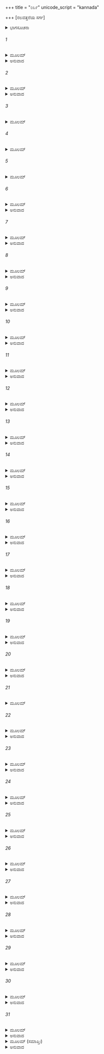 +++
title = "೦೩೯"
unicode_script = "kannada"

+++
[ನಲವತ್ತನೆಯ ಸರ್ಗ]



<details><summary>ಭಾಗಸೂಚನಾ</summary>

ವಾನರರ, ಕರಡಿಗಳ, ರಾಕ್ಷಸರ ಬೀಳ್ಕೊಡಿಗೆ
</details>

###### 1


<details><summary>ಮೂಲಮ್</summary>

ತಥಾ ಸ್ಮ ತೇಷಾಂ ವಸತಾಮೃಕ್ಷವಾನರರಕ್ಷಸಾಮ್ ।  
ರಾಘವಸ್ತು ಮಹಾತೇಜಾಃ ಸುಗ್ರೀವಮಿದಮಬ್ರವೀತ್ ॥
</details>

<details><summary>ಅನುವಾದ</summary>

ಹೀಗೆ ಅಲ್ಲಿ ಸುಖವಾಗಿ ವಾಸಿಸುವ ಕರಡಿ, ವಾನರರು, ರಾಕ್ಷಸರಲ್ಲಿ ಸುಗ್ರೀವನನ್ನು ಸಂಬೋಧಿಸಿ ಮಹಾತೇಜಸ್ವೀ ಶ್ರೀರಘುನಾಥನು ಹೀಗೆ ಹೇಳಿದನು.॥1॥
</details>

###### 2


<details><summary>ಮೂಲಮ್</summary>

ಗಮ್ಯತಾಂ ಸೌಮ್ಯ ಕಿಷ್ಕಿಂಧಾಂದುರಾಧರ್ಷಾಂ ಸುರಾಸುರೈಃ ।  
ಪಾಲಯಸ್ವ ಸಹಾಮಾತ್ಯೈ ರಾಜ್ಯಂ ನಿಹತಕಂಟಕಮ್ ॥
</details>

<details><summary>ಅನುವಾದ</summary>

ಸೌಮ್ಯ! ಈಗ ನೀನು ದೇವತೆಗಳಿಗೆ ಮತ್ತು ಅಸುರರಿಗೂ ದುರ್ಜಯ ವಾದ ಕಿಷ್ಕಿಂಧೆಗೆ ಹೋಗು ಮತ್ತು ಅಲ್ಲಿ ಮಂತ್ರಿಗಳೊಂದಿಗೆ ಇದ್ದು, ತನ್ನ ನಿಷ್ಕಂಟಕ ರಾಜ್ಯವನ್ನು ಪಾಲಿಸು.॥2॥
</details>

###### 3


<details><summary>ಮೂಲಮ್</summary>

ಅಂಗದಂ ಚ ಮಹಾಬಾಹೋ ಪ್ರೀತ್ಯಾ ಪರಮಯಾ ಯುತಃ ।  
ಪಶ್ಯ ತ್ವಂ ಹನುಮಂತಂ ಚ ನಲಂ ಚ ಸುಮಹಾಬಲಮ್ ॥
</details>

###### 4


<details><summary>ಮೂಲಮ್</summary>

ಸುಷೇಣಂ ಶ್ವಶುರಂ ವೀರಂ ತಾರಂ ಚ ಬಲಿನಾಂ ವರಮ್ ।  
ಕುಮುದಂ ಚೈವ ದುರ್ಧರ್ಷಂ ನೀಲಂ ಚೈವ ಮಹಾಬಲಮ್ ॥
</details>

###### 5


<details><summary>ಮೂಲಮ್</summary>

ವೀರಂಶತಬಲಿಂ ಚೈವ ಮೈಂದಂ ದ್ವಿವಿದಮೇವ ಚ ।  
ಗಜಂ ಗವಾಕ್ಷಂ ಗವಯಂ ಶರಭಂ ಚ ಮಹಾಬಲಮ್ ॥
</details>

###### 6


<details><summary>ಮೂಲಮ್</summary>

ಋಕ್ಷರಾಜಂ ಚ ದುರ್ಧರ್ಷಂ ಜಾಂಬವಂತಂ ಮಹಾಬಲಮ್ ।  
ಪಶ್ಯ ಪ್ರೀತಿಸಮಾಯುಕ್ತೋ ಗಂಧಮಾದನಮೇವ ಚ ॥
</details>

<details><summary>ಅನುವಾದ</summary>

ಮಹಾಬಾಹೋ! ಅಂಗದ ಮತ್ತು ಹನುಮಂತನನ್ನು ನೀನು ಅತ್ಯಂತ ಪ್ರೇಮಪೂರ್ಣ ದೃಷ್ಟಿಯಿಂದ ನೋಡು. ಮಹಾಬಲಿ ನಳ, ನಿನ್ನ ಮಾವ ವೀರಸುಷೇಣ, ಬಲಿಷ್ಠರಲ್ಲಿ ಶ್ರೇಷ್ಠತಾರ, ದುರ್ದರ್ಷವೀರ ಕುಮುದ, ಮಹಾಬಲಿ ನೀಲ, ವೀರ ಶತಬಲಿ, ಮೈಂದ, ದ್ವಿವಿದ, ಗಜ, ಗವಾಕ್ಷ, ಗವಯ, ಮಹಾಬಲಿ ಶರಭ, ಮಹಾ ಬಲ-ಪರಾಕ್ರಮದಿಂದ ಕೂಡಿದ ದುರ್ಜಯ ವೀರ ಋಕ್ಷರಾಜ ಜಾಂಬವಂತ ಹಾಗೂ ಗಂಧಮಾದನನ ಇವರೆಲ್ಲರ ಮೇಲೆ ನೀನು ಪ್ರೇಮ ದೃಷ್ಟಿ ಇರಿಸು.॥3-6॥
</details>

###### 7


<details><summary>ಮೂಲಮ್</summary>

ಋಷಭಂ ಚ ಸುವಿಕ್ರಾಂತಂ ಪ್ಲವಂಗಂ ಚ ಸುಪಾಟಲಮ್ ।  
ಕೇಸರಿಂ ಶರಭಂ ಶುಂಭಂ ಶಂಖಚೂಡಂ ಮಹಾಬಲಮ್ ॥
</details>

<details><summary>ಅನುವಾದ</summary>

ಪರಮ ಪರಾಕ್ರಮಿ ಋಷಭ, ವಾನರ, ಸುಪಾಟಲ, ಕೇಸರೀ, ಶರಭ, ಶುಂಭ ಹಾಗೂ ಮಹಾಬಲೀ ಶಂಖಚೂಡ ಇವರನ್ನು ಪ್ರೇಮಪೂರ್ಣ ದೃಷ್ಟಿಯಿಂದ ನೋಡು.॥7॥
</details>

###### 8


<details><summary>ಮೂಲಮ್</summary>

ಯೇ ಯೇ ಮೇ ಸುಮಹಾತ್ಮಾನೋ ಮದರ್ಥೇ ತ್ಯಕ್ತಜೀವಿತಾಃ ।  
ಪಶ್ಯ ತ್ವಂ ಪ್ರೀತಿಸಂಯುಕ್ತೋ ಮಾ ಚೈಷಾಂ ವಿಪ್ರಿಯಂ ಕೃಥಾಃ ॥
</details>

<details><summary>ಅನುವಾದ</summary>

ಇವರಲ್ಲದೆ ಯಾವ - ಯಾವ ಮಹಾಮನಸ್ವೀ ವಾನರರು ನನಗಾಗಿ ತಮ್ಮ ಪ್ರಾಣಗಳನ್ನು ಪಣಕ್ಕಿಟ್ಟಿದ್ದರೋ, ಅವರೆಲ್ಲರ ಮೇಲೆ ನೀನು ಪ್ರೇಮದೃಷ್ಟಿ ಇರಿಸು. ಎಂದಿಗೂ ಅವರ ಅಪ್ರಿಯ ಮಾಡಬೇಡ.॥8॥
</details>

###### 9


<details><summary>ಮೂಲಮ್</summary>

ಏವಮುಕ್ತ್ವಾ ಚ ಸುಗ್ರೀವಮಾಶ್ಲಿಷ್ಯ ಚ ಪುನಃ ಪುನಃ ।  
ವಿಭೀಷಣಮುವಾಚಾಥ ರಾಮೋ ಮಧುರಯಾ ಗಿರಾ ॥
</details>

<details><summary>ಅನುವಾದ</summary>

ಹೀಗೆ ಹೇಳಿ ಶ್ರೀರಾಮನು ಸುಗ್ರೀವನನ್ನು ಪುನಃ ಪುನಃ ಆಲಿಂಗಿಸಿಕೊಂಡು, ಮತ್ತೆ ಮಧುರ ವಾಣಿಯಲ್ಲಿ ವಿಭೀಷಣನಲ್ಲಿ ಹೇಳಿದನು.॥9॥
</details>

###### 10


<details><summary>ಮೂಲಮ್</summary>

ಲಂಕಾಂ ಪ್ರಶಾಧಿ ಧರ್ಮೇಣ ಧರ್ಮಜ್ಞಸ್ತ್ವಂ ಮತೋ ಮಮ ।  
ಪುರಸ್ಯ ರಾಕ್ಷಸಾನಾಂ ಚ ಭ್ರಾತುರ್ವೈಶ್ರವಣಸ್ಯ ಚ ॥
</details>

<details><summary>ಅನುವಾದ</summary>

ರಾಕ್ಷಸರಾಜನೇ! ನೀನು ಧರ್ಮದಿಂದ ಲಂಕೆಯ ರಾಜ್ಯವಾಳು. ನೀನು ಧರ್ಮಜ್ಞನೆಂದು ನಾನು ತಿಳಿಯುತ್ತೇನೆ. ನಿನ್ನ ನಗರದ ಎಲ್ಲ ರಾಕ್ಷಸರು ಹಾಗೂ ನಿನ್ನ ಅಣ್ಣ ಕುಬೇರನೂ ನಿನ್ನನ್ನು ಧರ್ಮಜ್ಞನೆಂದೇ ತಿಳಿಯುತ್ತಾರೆ.॥10॥
</details>

###### 11


<details><summary>ಮೂಲಮ್</summary>

ಮಾ ಚ ಬುದ್ಧಿಮಧರ್ಮೇ ತ್ವಂ ಕುರ್ಯಾರಾಜನ್ಕಥಂಚನ ।  
ಬುದ್ಧಿಮಂತೋ ಹಿ ರಾಜಾನೋ ಧ್ರುವಮಶ್ನಂತಿ ಮೇದಿನೀಮ್ ॥
</details>

<details><summary>ಅನುವಾದ</summary>

ರಾಜನೇ! ನೀನು ಯಾವ ರೀತಿಯಲ್ಲಿ ಅಧರ್ಮಕ್ಕೆ ಮನಕೊಡಬೇಡ. ಸರಿಯಾದ ಬುದ್ಧಿ ಇರುವ ರಾಜನೇ ನಿಶ್ಚಯವಾಗಿ ದೀರ್ಘಕಾಲದ ವರೆಗೆ ರಾಜ್ಯವಾಳುವನು.॥11॥
</details>

###### 12


<details><summary>ಮೂಲಮ್</summary>

ಅಹಂಚ ನಿತ್ಯಶೋ ರಾಜನ್ಸುಗ್ರೀವಸಹಿತಸ್ತ್ವಯಾ ।  
ಸ್ಮರ್ತವ್ಯಃ ಪರಯಾ ಪ್ರೀತ್ಯಾ ಗಚ್ಛ ತ್ವಂ ವಿಗತಜ್ವರಃ ॥
</details>

<details><summary>ಅನುವಾದ</summary>

ರಾಜನೇ! ನೀನು ಸುಗ್ರೀವನ ಸಹಿತ ನನ್ನನ್ನು ಸದಾ ಸ್ಮರಿಸುತ್ತಿರು. ಈಗ ನಿಶ್ಚಿಂತನಾಗಿ ಸಂತೋಷದಿಂದ ಇಲ್ಲಿಂದ ದಯಮಾಡಿಸು.॥12॥
</details>

###### 13


<details><summary>ಮೂಲಮ್</summary>

ರಾಮಸ್ಯ ಭಾಷಿತಂ ಶ್ರುತ್ವಾ ಋಕ್ಷವಾನರರಾಕ್ಷಸಾಃ ।  
ಸಾಧುಸಾಧ್ವಿತಿ ಕಾಕುತ್ಸ್ಥಂ ಪ್ರಶಶಂಸುಃ ಪುನಃ ಪುನಃ ॥
</details>

<details><summary>ಅನುವಾದ</summary>

ಶ್ರೀರಾಮಚಂದ್ರನ ಈ ಮಾತನ್ನು ಕೇಳಿ ಕರಡಿಗಳು, ವಾನರರು, ರಾಕ್ಷಸರು ಧನ್ಯ-ಧನ್ಯ ಎಂದು ಹೇಳುತ್ತಾ ಶ್ರೀರಾಮನನ್ನು ಪದೇ-ಪದೇ ಪ್ರಶಂಸಿಸಿದರು.॥13॥
</details>

###### 14


<details><summary>ಮೂಲಮ್</summary>

ತವ ಬುದ್ಧಿ ರ್ಮಹಾಬಾಹೋ ವೀರ್ಯಮದ್ಭುತಮೇವ ಚ ।  
ಮಾಧುರ್ಯಂ ಪರಮಂ ರಾಮ ಸ್ವಯಂಭೋರಿವ ನಿತ್ಯದಾ ॥
</details>

<details><summary>ಅನುವಾದ</summary>

ಅವರು ಹೇಳಿದರು - ಮಹಾಬಾಹು ಶ್ರೀರಾಮಾ! ಸ್ವಯಂಭೂ ಬ್ರಹ್ಮನಂತೆ ನಿನ್ನ ಸ್ವಭಾವದಲ್ಲಿ ಸದಾ ಮಧುರತೆಯೇ ಇರುತ್ತದೆ. ನಿನ್ನ ಬುದ್ಧಿ ಮತ್ತು ಪರಾಕ್ರಮ ಅದ್ಭುತವಾಗಿದೆ.॥14॥
</details>

###### 15


<details><summary>ಮೂಲಮ್</summary>

ತೇಷಾಮೇವಂ ಬ್ರುವಾಣಾನಾಂ ವಾನರಾಣಾಂ ಚ ರಕ್ಷಸಾಮ್ ।  
ಹನೂಮಾನ್ಪ್ರಣತೋ ಭೂತ್ವಾ ರಾಘವಂ ವಾಕ್ಯಮಬ್ರವೀತ್ ॥
</details>

<details><summary>ಅನುವಾದ</summary>

ವಾನರರು, ರಾಕ್ಷಸರು ಹೀಗೆ ಹೇಳುತ್ತಿದ್ದಾಗಲೇ ಹನುಮಂತನು ವಿನಮ್ರನಾಗಿ ಶ್ರೀರಾಮನಲ್ಲಿ ಹೇಳಿದನು.॥15॥
</details>

###### 16


<details><summary>ಮೂಲಮ್</summary>

ಸ್ನೇಹೋ ಮೇ ಪರಮೋ ರಾಜಂಸ್ತ್ವಯಿ ತಿಷ್ಠತುನಿತ್ಯದಾ ।  
ಭಕ್ತಿಶ್ಚ ನಿಯತಾ ವೀರ ಭಾವೋ ನಾನ್ಯತ್ರ ಗಚ್ಛತು ॥
</details>

<details><summary>ಅನುವಾದ</summary>

ಮಹಾರಾಜಾ! ನಿನ್ನ ಕುರಿತು ನನ್ನ ಮಹಾಸ್ನೇಹ ಸದಾ ಇರಲಿ. ವೀರನೇ! ನಿನ್ನಲ್ಲೇ ನನಗೆ ನಿಶ್ಚಲಭಕ್ತಿ ಇರಲಿ. ನೀನಲ್ಲದೆ ಬೇರೆ ಯಾವುದರಲ್ಲಿಯೂ ನನ್ನ ಆಂತರಿಕ ಅನುರಾಗ ಇಲ್ಲದಿರಲಿ.॥16॥
</details>

###### 17


<details><summary>ಮೂಲಮ್</summary>

ಯಾವದ್ರಾಮಕಥಾ ವೀರ ಚರಿಷ್ಯತಿ ಮಹೀತಲೇ ।  
ತಾವಚ್ಛರೀರೇ ವತ್ಸ್ಯಂತು ಪ್ರಾಣಾ ಮಮ ನ ಸಂಶಯಃ ॥
</details>

<details><summary>ಅನುವಾದ</summary>

ವೀರ ರಾಘವ! ಈ ಪೃಥಿವಿಯಲ್ಲಿ ರಾಮಕಥೆ ಪ್ರಚಲಿತವಿರುವ ತನಕ ನಿಃಸಂದೇಹವಾಗಿ ನನ್ನ ಪ್ರಾಣ ಈ ಶರೀರದಲ್ಲಿರಲಿ.॥17॥
</details>

###### 18


<details><summary>ಮೂಲಮ್</summary>

ಯಚ್ಚೈತಚ್ಚರಿತಂ ದಿವ್ಯಂ ಕಥಾ ತೇ ರಘುನಂದನ ।  
ತನ್ಮಮಾಪ್ಸರಸೋ ರಾಮ ಶ್ರಾವಯೇಯುರ್ನರರ್ಷಭ ॥
</details>

<details><summary>ಅನುವಾದ</summary>

ರಘುಕುಲನಂದನ ವರಶ್ರೇಷ್ಠ ರಾಮಾ! ನಿನ್ನ ಈ ದಿವ್ಯ ಚರಿತ್ರೆ ಮತ್ತು ಕಥೆಯನ್ನು ಅಪ್ಸರೆಯರು ನನಗೆ ಹಾಡಿ ಕೇಳಿಸಲಿ.॥18॥
</details>

###### 19


<details><summary>ಮೂಲಮ್</summary>

ತಚ್ಛ್ರುತ್ವಾಹಂ ತತೋ ವೀರ ತವ ಚರ್ಯಾಮೃತಂ ಪ್ರಭೋ ।  
ಉತ್ಕಂಠಾಂ ತಾಂ ಹರಿಷ್ಯಾಮಿ ಮೇಘಲೇಖಾಮಿವಾನಿಲಃ ॥
</details>

<details><summary>ಅನುವಾದ</summary>

ವೀರ ಪ್ರಭೋ! ನಿನ್ನ ಈ ಚರಿತ್ರೆಯನ್ನು ಕೇಳಿ ವಾಯು ಮೋಡಗಳನ್ನು ಹಾರಿಸಿಕೊಂಡು ದೂರ ಒಯ್ಯುವಂತೆ ನಾನು ನನ್ನ ಉತ್ಕಂಠತೆಯನ್ನು ದೂರಗೊಳಿಸುತ್ತಾ ಇರುವೆನು.॥19॥
</details>

###### 20


<details><summary>ಮೂಲಮ್</summary>

ಏವಂ ಬ್ರುವಾಣಂ ರಾಮಸ್ತು ಹನೂಮಂತಂ ವರಾಸನಾತ್ ।  
ಉತ್ಥಾಯ ಸಸ್ವಜೇಸ್ನೇಹಾದ್ವಾಕ್ಯಮೇತದುವಾಚ ಹ ॥
</details>

<details><summary>ಅನುವಾದ</summary>

ಹನುಮಂತನು ಹೀಗೆ ಹೇಳಿದಾಗ ಶ್ರೀರಘುನಾಥನು ಶ್ರೇಷ್ಠ ಸಿಂಹಾಸನದಿಂದ ಎದ್ದು ಅವನನ್ನು ಬಿಗಿದಪ್ಪಿಕೊಂಡು ಸ್ನೇಹಪೂರ್ವಕ ಹೀಗೆ ಹೇಳಿದನು.॥20॥
</details>

###### 21


<details><summary>ಮೂಲಮ್</summary>

ಏವಮೇತತ್ಕಪಿಶ್ರೇಷ್ಠ ಭವಿತಾ ನಾತ್ರ ಸಂಶಯಃ ।  
ಚರಿಷ್ಯತಿ ಕಥಾ ಯಾವದೇಷಾ ಲೋಕೇ ಚ ಮಾಮಿಕಾ ॥
</details>

###### 22


<details><summary>ಮೂಲಮ್</summary>

ತಾವತ್ತೇ ಭವಿತಾ ಕೀರ್ತಿಃ ಶರೀರೇಽಪ್ಯಸವಸ್ತಥಾ ।  
ಲೋಕಾ ಹಿ ಯಾವತ್ಸ್ಥಾಸ್ಯಂತಿ ತಾವತ್ಸ್ಥಾಸ್ಯಂತಿ ಮೇ ಕಥಾಃ ॥
</details>

<details><summary>ಅನುವಾದ</summary>

ಕಪಿಶ್ರೇಷ್ಠನೇ! ಹಾಗೆಯೇ ಆಗುವುದು, ಇದರಲ್ಲಿ ಸಂಶಯವೇ ಇಲ್ಲ. ಪ್ರಪಂಚದಲ್ಲಿ ನನ್ನ ಕಥೆ ಪ್ರಚಲಿತ ವಿರುವ ತನಕ ನಿನ್ನ ಕೀರ್ತಿ ಸ್ಥಿರವಾಗಿರುವುದು ಮತ್ತು ನಿನ್ನ ಶರೀರದಲ್ಲಿ ಪ್ರಾಣಗಳು ಇರುವವು. ಈ ಜಗತ್ತು ಇರುವ ತನಕ ನನ್ನ ಕಥೆಗಳೂ ಸ್ಥಿರವಾಗಿರುವವು.॥21-22॥
</details>

###### 23


<details><summary>ಮೂಲಮ್</summary>

ಏಕೈಕಸ್ಯೋಪಕಾರಸ್ಯ ಪ್ರಾಣಾನ್ದಾಸ್ಯಾಮಿ ತೇ ಕಪೇ ।  
ಶೇಷಸ್ಯೇಹೋಪಕಾರಾಣಾಂ ಭವಾಮ ಋಣಿನೋ ವಯಮ್ ॥
</details>

<details><summary>ಅನುವಾದ</summary>

ಕಪಿಯೇ! ನೀನು ಮಾಡಿದ ಒಂದೊಂದು ಉಪಕಾರಗಳನ್ನು ಪ್ರಾಣದ ಹಂಗನ್ನು ತೊರೆದು ತೀರಿಸಬೇಕಾಗಿದೆ. ಎಲ್ಲ ಉಪಕಾರಗಳನ್ನು ತೀರಿಸುವುದೆಂತು? ಉಳಿದ ನಿನ್ನ ಉಪಕಾರಗಳಿಗೆ ಋಣಿ ಗಳಾಗಿಯೇ ಇರುತ್ತವೆ.॥23॥
</details>

###### 24


<details><summary>ಮೂಲಮ್</summary>

ಮದಂಗೇ ಜೀರ್ಣತಾಂ ಯಾತು ಯತ್ತ್ವಯೋಪಕೃತಂ ಕಪೇ ।  
ನರಃ ಪ್ರತ್ಯುಪಕಾರಾಣಾಮಾಪತ್ಸ್ವಾಯಾತಿ ಪಾತ್ರತಾಮ್ ॥
</details>

<details><summary>ಅನುವಾದ</summary>

ಕಪಿಶ್ರೇಷ್ಠನೇ! ನೀನು ಮಾಡಿದ ಉಪಕಾರಗಳೆಲ್ಲ ನನ್ನ ಶರೀರದಲ್ಲೇ ಜೀರ್ಣವಾಗಿ ಹೋಗಲೆಂದೇ ನಾನು ಬಯಸುವೆನು. ಅದನ್ನು ತೀರಿಸುವ ಅವಕಾಶವೇ ನನಗೆ ಬಾರದಿರಲಿ; ಏಕೆಂದರೆ ಪುರುಷನಲ್ಲಿ ಉಪಕಾರದ ಲಾಭ ಪಡೆಯುವ ಯೋಗ್ಯತೆ ಆಪತ್ಕಾಲದಲ್ಲೇ ಬರುತ್ತದೆ. (ನೀನು ಸಂಕಟದಲ್ಲಿ ಬಿದ್ದು, ನಾನು ನಿನ್ನ ಉಪಕಾರ ತೀರಿಸುವುದನ್ನು ನಾನು ಬಯಸುವುದಿಲ್ಲ..॥24॥
</details>

###### 25


<details><summary>ಮೂಲಮ್</summary>

ತತೋಽಸ್ಯ ಹಾರಂ ಚಂದ್ರಾಭಂ ಮುಚ್ಯ ಕಂಠಾತ್ಸ ರಾಘವಃ ।  
ವೈದೂರ್ಯತರಲಂ ಕಂಠೇ ಬಬಂಧಚ ಹನೂಮತಃ ॥
</details>

<details><summary>ಅನುವಾದ</summary>

ಇಷ್ಟು ಹೇಳಿ ಶ್ರೀರಘುನಾಥನು ತನ್ನ ಕೊರಳಿನಲ್ಲಿದ್ದ ಚಂದ್ರನಂತೆ ಉಜ್ವಲವಾದ ನಡುವಿನಲ್ಲಿ ವೈಡೂರ್ಯವಿದ್ದ ಒಂದು ಹಾರವನ್ನು ತೆಗೆದು ಹನುಮಂತನ ಕೊರಳಿಗೆ ಕಟ್ಟಿದನು.॥25॥
</details>

###### 26


<details><summary>ಮೂಲಮ್</summary>

ತೇನೋರಸಿ ನಿಬದ್ಧೇನ ಹಾರೇಣ ಮಹತಾ ಕಪಿಃ ।  
ರರಾಜ ಹೇಮಶೈಲೇಂದ್ರಶ್ಚಂದ್ರೇಣಾಕ್ರಾಂತಮಸ್ತಕಃ ॥
</details>

<details><summary>ಅನುವಾದ</summary>

ವಕ್ಷಃಸ್ಥಳಕ್ಕೆ ಅಂಟಿಕೊಂಡ ಆ ವಿಶಾಲಹಾರದಿಂದ ಸುವರ್ಣಮಯ ಸುಮೇರುವಿನ ಶಿಖರದಲ್ಲಿ ಚಂದ್ರನ ಉದಯವಾದಂತೆ ಹನುಮಂತನು ಶೋಭಿಸಿದನು.॥26॥
</details>

###### 27


<details><summary>ಮೂಲಮ್</summary>

ಶ್ರುತ್ವಾ ತು ರಾಘವಸ್ಯೈತದುತ್ಥಾಯೋತ್ಥಾಯ ವಾನರಾಃ ।  
ಪ್ರಣಮ್ಯ ಶಿರಸಾ ಪಾದೌ ನಿರ್ಜಗ್ಮುಸ್ತೇ ಮಹಾಬಲಾಃ ॥
</details>

<details><summary>ಅನುವಾದ</summary>

ಶ್ರೀರಘುನಾಥನ ಈ ಬೀಳ್ಕೊಡಿಗೆಯ ಮಾತನ್ನು ಕೇಳಿ ಆ ಮಹಾಬಲಿ ವಾನರರು ಒಬ್ಬೊಬ್ಬರಾಗಿ ಎದ್ದು, ಶ್ರೀರಾಮನ ಚರಣಗಳಿಗೆ ಶಿರಬಾಗಿ ವಂದಿಸಿ ಅಲ್ಲಿಂದ ಹೊರಟರು.॥27॥
</details>

###### 28


<details><summary>ಮೂಲಮ್</summary>

ಸುಗ್ರೀವಃಸ ಚ ರಾಮೇಣ ನಿರಂತರಮುರೋಗತಃ ।  
ವಿಭೀಷಣಶ್ಚ ಧರ್ಮಾತ್ಮಾ ಸರ್ವೇ ತೇ ಬಾಷ್ಪವಿಕ್ಲವಾಃ ॥
</details>

<details><summary>ಅನುವಾದ</summary>

ಸುಗ್ರೀವ ಮತ್ತು ಧರ್ಮಾತ್ಮಾ ವಿಭೀಷಣರೂ ಬಹಳ ಹೊತ್ತು ಶ್ರೀರಾಮನನ್ನು ಗಾಢವಾಗಿ ಆಲಿಂಗಿಸಿಕೊಂಡಿದ್ದು, ಬೀಳ್ಕೊಂಡರು. ಆಗ ಅವರೆಲ್ಲರೂ ಕಣ್ಣುಗಳಿಂದ ಕಂಬನಿ ಹರಿಸುತ್ತಾ, ಶ್ರೀರಾಮನ ಭಾವೀ ವಿರಹದಿಂದ ವ್ಯಥಿತರಾಗಿದ್ದರು.॥28॥
</details>

###### 29


<details><summary>ಮೂಲಮ್</summary>

ಸರ್ವೇ ಚ ತೇ ಬಾಷ್ಪಕಲಾಃ ಸಾಶ್ರುನೇತ್ರಾ ವಿಚೇತಸಃ ।  
ಸಮ್ಮೂಢಾ ಇವ ದುಃಖೇನ ತ್ಯಜಂತೋ ರಾಘವಂತದಾ ॥
</details>

<details><summary>ಅನುವಾದ</summary>

ಶ್ರೀರಾಮನನ್ನು ಬಿಟ್ಟು ಹೋಗುವಾಗ ಅವರೆಲ್ಲರೂ ದುಃಖದಿಂದ ಕಿಂಕರ್ತವ್ಯ ವಿಮೂಢರಾಗಿ ಎಚ್ಚರವಿಲ್ಲದಂತಾದರು. ಯಾರ ಬಾಯಿಂದಲೂ ಶಬ್ದ ಹೊರಡುತ್ತಿರಲಿಲ್ಲ, ಎಲ್ಲರ ಕಣ್ಣುಗಳಿಂದ ಕಣ್ಣೀರು ಹರಿಯುತ್ತಿತ್ತು.॥29॥
</details>

###### 30


<details><summary>ಮೂಲಮ್</summary>

ಕೃತಪ್ರಸಾದಾಸ್ತೇನೈವಂ ರಾಘವೇಣ ಮಹಾತ್ಮನಾ ।  
ಜಗ್ಮುಃ ಸ್ವಂ ಸ್ವಂ ಗೃಹಂ ಸರ್ವೇ ದೇಹೀ ದೇಹಮಿವ ತ್ಯಜನ್ ॥
</details>

<details><summary>ಅನುವಾದ</summary>

ಮಹಾತ್ಮಾ ಶ್ರೀರಘುನಾಥನು ಹೀಗೆ ಕೃಪಾಪೂರ್ವಕ, ಸಂತೋಷದಿಂದ ಬೀಳ್ಕೊಟ್ಟಾಗ ಆ ವಾನರರೆಲ್ಲರೂ, ಜೀವಾತ್ಮನು ವಿವಶತೆಯಿಂದ ಶರೀರ ಬಿಟ್ಟು ಪರಲೋಕಕ್ಕೆ ಹೋಗುವಂತೆ ತಮ್ಮ-ತಮ್ಮ ಮನೆಗಳಿಗೆ ತೆರಳಿದರು.॥30॥
</details>

###### 31


<details><summary>ಮೂಲಮ್</summary>

ತತಸ್ತು ತೇ ರಾಕ್ಷಸಋಕ್ಷವಾನರಾಃ  
ಪ್ರಣಮ್ಯ ರಾಮಂ ರಘುವಂಶವರ್ಧನಮ್ ।  
ವಿಯೋಗಜಾಶ್ರುಪ್ರತಿಪೂರ್ಣಲೋಚನಾಃ  
ಪ್ರತಿಪ್ರಯಾತಾಸ್ತು ಯಥಾನಿವಾಸಿನಃ ॥
</details>

<details><summary>ಅನುವಾದ</summary>

ಆ ರಾಕ್ಷಸರು ಕರಡಿಗಳು, ವಾನರರು ರಘುವಂಶವರ್ಧನ ಶ್ರೀರಾಮನಿಗೆ ಪ್ರಣಾಮಮಾಡಿ, ಕಣ್ಣುಗಳಲ್ಲಿ ವಿಯೋಗದ ಕಂಬನಿ ತುಂಬಿಕೊಂಡು ತಮ್ಮ-ತಮ್ಮ ನಿವಾಸಗಳಿಗೆ ಮರಳಿ ಹೊರಟುಹೋದರು.॥31॥
</details>

<details><summary>ಮೂಲಮ್ (ಸಮಾಪ್ತಿಃ)</summary>

ಶ್ರೀವಾಲ್ಮೀಕಿ ವಿರಚಿತ ಆರ್ಷರಾಮಾಯಣ ಆದಿಕಾವ್ಯದ ಉತ್ತರ ಕಾಂಡದಲ್ಲಿ ನಲವತ್ತನೆಯ ಸರ್ಗ ಪೂರ್ಣವಾಯಿತು. ॥40॥
</details>

<details><summary>ಅನುವಾದ</summary>


</details>
